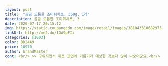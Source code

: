 ```yaml
---
layout: post 
title:  "곰곰 도톰한 조미쥐치포, 350g, 1개" 
description: 곰곰 도톰한 조미쥐치포, 3 ..
date: 2020-07-17 20:15:12 
img: https://static.coupangcdn.com/image/retail/images/381043310682975-c87038eb-3a58-498f-9450-f7efc8a65dde.jpg 
linkUrl: http://me2.do/IGA9pFIi 
categories: [1003] 
color: BD24A9 
price: 10970 
author: brandMaster 
cont: <br/> >> 구워지면서 쥐포 표면에 기름기가 예상한 것보다 많이 나오더군요.<br/> 물론 구운 뒤 기름기를 살짝 제거하고 먹으면 될 정도긴 한데 예민하신 분은 참고하세요.<br/><br/>>> 도톰하니까 씹는 맛이 확실히 있어서 손이 자주 가더군요.<br/> 한 개를 먹어도 제대로 쥐포 한 개를 먹은 느낌이랄까.<br/><br/>>> 맛이 특별한 것은 아니고 우리가 흔히 아는 익숙한 쥐포 맛입니다.<br/><br/>>> 제가 간장+마요네즈 소스에 말린 포 안주 찍어 먹는 것을 좋아하는데, gomgom 쥐포는 간이 되어 있어 자체만 먹어도 충분합니다.<br/><br/>>> 쥐포를 구우면 구울수록 쥐포 색과 함께 조미된 맛이 확 올라옵니다.<br/><br/>>> 쥐포를 많이 먹어봤는데, gomgom 조미 쥐포는 확실히 두께가 도톰한 편입니다.<br/><br/>개인적으로는 긍정적으로 생각한다.<br/> 턱이 편안하다.<br/><br/>곰곰 도톰한 조미쥐치포 후기<br/><br/> - gomgom 쥐포는 향이 세지 않은 편이라고 느꼈습니다.<br/><br/><br/> - 굽자마자 먹을 때는 손에 기름이 많이 묻어나서, 저는 구운 뒤 키친타올로 기름을 빼준 다음 먹는 것을 추천합니다.<br/><br/><br/> - 기름 없이 구워도 쥐포 자체의 기름이 올라와서 금방 잘 구워집니다.<br/><br/><br/> - 도톰한 두께에서 오는 식감이 좋습니다.<br/><br/><br/> - 전체적으로 쥐포는 성인 손만 한 크기였고 두께는 일정했습니다.<br/><br/><br/> - 조미가 워낙 잘 되어(?) 있어서 소스는 따로 없어도 되더군요.<br/><br/><br/> - 쥐포 자체에 기름기가 많은 편입니다.<br/><br/> 
---
```

 